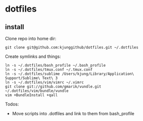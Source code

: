 # dotfiles
## install
Clone repo into home dir:
```shell
git clone git@github.com:kjunggithub/dotfiles.git ~/.dotfiles
```
Create symlinks and things:
```shell
ln -s ~/.dotfiles/bash_profile ~/.bash_profile
ln -s ~/.dotfiles/tmux.conf ~/.tmux.conf
ln -s ~/.dotfiles/sublime /Users/kjung/Library/Application\ Support/Sublime\ Text\ 3
ln -s ~/.dotfiles/vim/vimrc ~/.vimrc
git clone git://github.com/gmarik/vundle.git ~/.dotfiles/vim/bundle/vundle
vim +BundleInstall +qall
```

Todos:
* Move scripts into .dotfiles and link to them from bash_profile